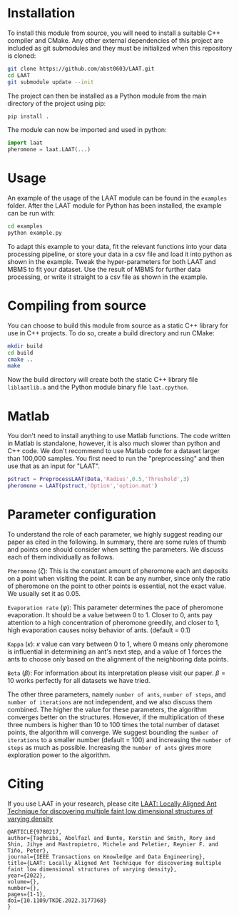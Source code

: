 # Installation
To install this module from source, you will need to install a suitable C++ compiler and CMake. Any other external dependencies of this project are included as git submodules and they must be initialized when this repository is cloned:

```sh
git clone https://github.com/abst0603/LAAT.git
cd LAAT
git submodule update --init
```

The project can then be installed as a Python module from the main directory of the project using pip:

```sh
pip install .
```

The module can now be imported and used in python:

```python
import laat
pheromone = laat.LAAT(...)
```

# Usage
An example of the usage of the LAAT module can be found in the `examples` folder. After the LAAT module for Python has been installed, the example can be run with:

```sh
cd examples
python example.py
```

To adapt this example to your data, fit the relevant functions into your data processing pipeline, or store your data in a csv file and load it into python as shown in the example. Tweak the hyper-parameters for both LAAT and MBMS to fit your dataset. Use the result of MBMS for further data processing, or write it straight to a csv file as shown in the example.

# Compiling from source
You can choose to build this module from source as a static C++ library for use in C++ projects. To do so, create a build directory and run CMake:

```sh
mkdir build
cd build
cmake ..
make
```

Now the build directory will create both the static C++ library file `liblaatlib.a` and the Python module binary file `laat.cpython`.

# Matlab
You don't need to install anything to use Matlab functions. The code written in Matlab is standalone, however, it is also much slower than python and C++ code. We don't recommend to use Matlab code for a dataset larger than 100,000 samples. You first need to run the "preprocessing" and then use that as an input for "LAAT".
```Matlab
pstruct = PreprocessLAAT(Data,'Radius',0.5,'Threshold',3)
pheromone = LAAT(pstruct,'Option','option.mat')
```

# Parameter configuration
To understand the role of each parameter, we highly suggest reading our paper as cited in the following. In summary, there are some rules of thumb and points one should consider when setting the parameters. We discuss each of them individually as follows.

`Pheromone` ($\zeta$): This is the constant amount of pheromone each ant deposits on a point when visiting the point. It can be any number, since only the ratio of pheromone on the point to other points is essential, not the exact value. We usually set it as 0.05.

`Evaporation rate` ($\varphi$): This parameter determines the pace of pheromone evaporation. It should be a value between 0 to 1. Closer to 0, ants pay attention to a high concentration of pheromone greedily, and closer to 1, high evaporation causes noisy behavior of ants. (default = 0.1)

`Kappa` ($\kappa$): $\kappa$ value can vary between 0 to 1, where 0 means only pheromone is influential in determining an ant's next step, and a value of 1 forces the ants to choose only based on the alignment of the neighboring data points.

`Beta` ($\beta$): For information about its interpretation please visit our paper. $\beta=10$ works perfectly for all datasets we have tried.

The other three parameters, namely `number of ants`, `number of steps`, and `number of iterations` are not independent, and we also discuss them combined. The higher the value for these parameters, the algorithm converges better on the structures. However, if the multiplication of these three numbers is higher than 10 to 100 times the total number of dataset points, the algorithm will converge. We suggest bounding the `number of iterations` to a smaller number (default = 100) and increasing the `number of steps` as much as possible. Increasing the `number of ants` gives more exploration power to the algorithm.

# Citing
If you use LAAT in your research, please cite [LAAT: Locally Aligned Ant Technique for discovering multiple faint low dimensional structures of varying density](https://ieeexplore.ieee.org/abstract/document/9780217)
```
@ARTICLE{9780217,
author={Taghribi, Abolfazl and Bunte, Kerstin and Smith, Rory and Shin, Jihye and Mastropietro, Michele and Peletier, Reynier F. and Tiňo, Peter},
journal={IEEE Transactions on Knowledge and Data Engineering},
title={LAAT: Locally Aligned Ant Technique for discovering multiple faint low dimensional structures of varying density},
year={2022},
volume={},
number={},
pages={1-1},
doi={10.1109/TKDE.2022.3177368}
}
```
